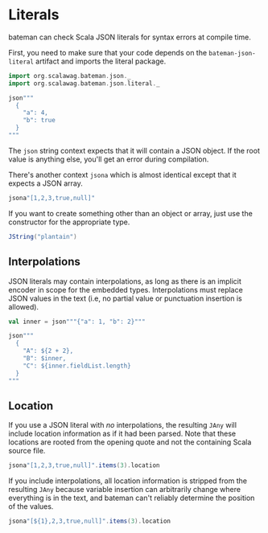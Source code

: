 # Literals

bateman can check Scala JSON literals for syntax errors at compile time. 

First, you need to make sure that your code depends on the 
`bateman-json-literal` artifact and imports the literal package.

```scala mdoc:bateman:jany
import org.scalawag.bateman.json._
import org.scalawag.bateman.json.literal._

json"""
  {
    "a": 4,
    "b": true
  }
"""
```

The `json` string context expects that it will contain a JSON object. If the 
root value is anything else, you'll get an error during compilation.

There's another context `jsona` which is almost identical except that it 
expects a JSON array.

```scala mdoc:bateman:jany
jsona"[1,2,3,true,null]"
```

If you want to create something other than an object or array, just use the 
constructor for the appropriate type.

```scala mdoc:bateman:jany
JString("plantain")
```

## Interpolations

JSON literals may contain interpolations, as long as there is an implicit 
encoder in scope for the embedded types. Interpolations must replace JSON 
values in the text (i.e, no partial value or punctuation insertion is allowed).

```scala mdoc:bateman:jany
val inner = json"""{"a": 1, "b": 2}"""

json"""
  {
    "A": ${2 + 2},
    "B": $inner,
    "C": ${inner.fieldList.length}
  }
"""
```

## Location

If you use a JSON literal with _no_ interpolations, the resulting `JAny` 
will include location information as if it had been parsed. Note that these 
locations are rooted from the opening quote and not the containing Scala 
source file. 

```scala mdoc:bateman:some
jsona"[1,2,3,true,null]".items(3).location
```

If you include interpolations, all location information is stripped from the 
resulting `JAny` because variable insertion can arbitrarily change where 
everything is in the text, and bateman can't reliably determine the position
of the values.

```scala mdoc:bateman:none
jsona"[${1},2,3,true,null]".items(3).location
```
